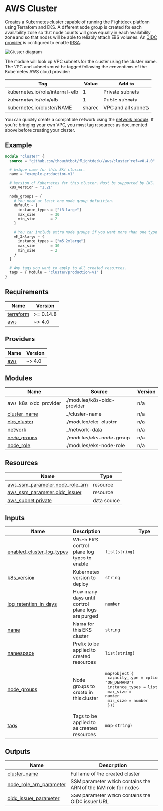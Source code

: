 # AWS Cluster

Creates a Kubernetes cluster capable of running the Flightdeck platform using
Terraform and EKS. A different node group is created for each availability zone
so that node counts will grow equally in each availability zone and so that
nodes will be able to reliably attach EBS volumes. An [OIDC
provider](./modules/k8s-oidc-provider) is configured to enable [IRSA].

![Cluster diagram](../../docs/eks-cluster.png)

The module will look up VPC subnets for the cluster using the cluster name. The
VPC and subnets must be tagged following the conventions of the Kubernetes AWS
cloud provider:

| Tag                             | Value  | Add to              |
| ------------------------------- | ------ | ------------------- |
| kubernetes.io/role/internal-elb | 1      | Private subnets     |
| kubernetes.io/role/elb          | 1      | Public subnets      |
| kubernetes.io/cluster/NAME      | shared | VPC and all subnets |

You can quickly create a compatible network using the [network module]. If
you're bringing your own VPC, you must tag resources as documented above before
creating your cluster.

[network module]: ../network/README.md
[irsa]: https://docs.aws.amazon.com/emr/latest/EMR-on-EKS-DevelopmentGuide/setting-up-enable-IAM.html

## Example

```terraform
module "cluster" {
  source = "github.com/thoughtbot/flightdeck//aws/cluster?ref=v0.4.0"

  # Unique name for this EKS cluster.
  name = "example-production-v1"

  # Version of Kubernetes for this cluster. Must be supported by EKS.
  k8s_version = "1.21"

  node_groups = {
    # You need at least one node group definition.
    default = {
      instance_types = ["t3.large"]
      max_size       = 30
      min_size       = 2
    }

    # You can include extra node groups if you want more than one type of node.
    m5_2xlarge = {
      instance_types = ["m5.2xlarge"]
      max_size       = 30
      min_size       = 2
    }
  }

  # Any tags you want to apply to all created resources.
  tags = { Module = "cluster/production-v1" }
}
```

<!-- BEGIN_TF_DOCS -->
## Requirements

| Name | Version |
|------|---------|
| <a name="requirement_terraform"></a> [terraform](#requirement\_terraform) | >= 0.14.8 |
| <a name="requirement_aws"></a> [aws](#requirement\_aws) | ~> 4.0 |

## Providers

| Name | Version |
|------|---------|
| <a name="provider_aws"></a> [aws](#provider\_aws) | ~> 4.0 |

## Modules

| Name | Source | Version |
|------|--------|---------|
| <a name="module_aws_k8s_oidc_provider"></a> [aws\_k8s\_oidc\_provider](#module\_aws\_k8s\_oidc\_provider) | ./modules/k8s-oidc-provider | n/a |
| <a name="module_cluster_name"></a> [cluster\_name](#module\_cluster\_name) | ../cluster-name | n/a |
| <a name="module_eks_cluster"></a> [eks\_cluster](#module\_eks\_cluster) | ./modules/eks-cluster | n/a |
| <a name="module_network"></a> [network](#module\_network) | ../network-data | n/a |
| <a name="module_node_groups"></a> [node\_groups](#module\_node\_groups) | ./modules/eks-node-group | n/a |
| <a name="module_node_role"></a> [node\_role](#module\_node\_role) | ./modules/eks-node-role | n/a |

## Resources

| Name | Type |
|------|------|
| [aws_ssm_parameter.node_role_arn](https://registry.terraform.io/providers/hashicorp/aws/latest/docs/resources/ssm_parameter) | resource |
| [aws_ssm_parameter.oidc_issuer](https://registry.terraform.io/providers/hashicorp/aws/latest/docs/resources/ssm_parameter) | resource |
| [aws_subnet.private](https://registry.terraform.io/providers/hashicorp/aws/latest/docs/data-sources/subnet) | data source |

## Inputs

| Name | Description | Type | Default | Required |
|------|-------------|------|---------|:--------:|
| <a name="input_enabled_cluster_log_types"></a> [enabled\_cluster\_log\_types](#input\_enabled\_cluster\_log\_types) | Which EKS control plane log types to enable | `list(string)` | `[]` | no |
| <a name="input_k8s_version"></a> [k8s\_version](#input\_k8s\_version) | Kubernetes version to deploy | `string` | n/a | yes |
| <a name="input_log_retention_in_days"></a> [log\_retention\_in\_days](#input\_log\_retention\_in\_days) | How many days until control plane logs are purged | `number` | `7` | no |
| <a name="input_name"></a> [name](#input\_name) | Name for this EKS cluster | `string` | n/a | yes |
| <a name="input_namespace"></a> [namespace](#input\_namespace) | Prefix to be applied to created resources | `list(string)` | `[]` | no |
| <a name="input_node_groups"></a> [node\_groups](#input\_node\_groups) | Node groups to create in this cluster | <pre>map(object({<br>    capacity_type  = optional(string, "ON_DEMAND")<br>    instance_types = list(string),<br>    max_size       = number<br>    min_size       = number<br>  }))</pre> | n/a | yes |
| <a name="input_tags"></a> [tags](#input\_tags) | Tags to be applied to all created resources | `map(string)` | `{}` | no |

## Outputs

| Name | Description |
|------|-------------|
| <a name="output_cluster_name"></a> [cluster\_name](#output\_cluster\_name) | Full ame of the created cluster |
| <a name="output_node_role_arn_parameter"></a> [node\_role\_arn\_parameter](#output\_node\_role\_arn\_parameter) | SSM parameter which contains the ARN of the IAM role for nodes |
| <a name="output_oidc_issuer_parameter"></a> [oidc\_issuer\_parameter](#output\_oidc\_issuer\_parameter) | SSM parameter which contains the OIDC issuer URL |
<!-- END_TF_DOCS -->